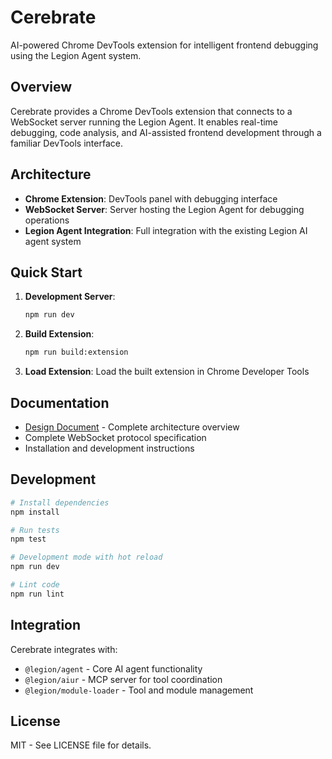 # Cerebrate

AI-powered Chrome DevTools extension for intelligent frontend debugging using the Legion Agent system.

## Overview

Cerebrate provides a Chrome DevTools extension that connects to a WebSocket server running the Legion Agent. It enables real-time debugging, code analysis, and AI-assisted frontend development through a familiar DevTools interface.

## Architecture

- **Chrome Extension**: DevTools panel with debugging interface
- **WebSocket Server**: Server hosting the Legion Agent for debugging operations  
- **Legion Agent Integration**: Full integration with the existing Legion AI agent system

## Quick Start

1. **Development Server**:
   ```bash
   npm run dev
   ```

2. **Build Extension**:
   ```bash
   npm run build:extension
   ```

3. **Load Extension**: Load the built extension in Chrome Developer Tools

## Documentation

- [Design Document](docs/DESIGN.md) - Complete architecture overview
- Complete WebSocket protocol specification
- Installation and development instructions

## Development

```bash
# Install dependencies
npm install

# Run tests
npm test

# Development mode with hot reload
npm run dev

# Lint code
npm run lint
```

## Integration

Cerebrate integrates with:
- `@legion/agent` - Core AI agent functionality
- `@legion/aiur` - MCP server for tool coordination
- `@legion/module-loader` - Tool and module management

## License

MIT - See LICENSE file for details.